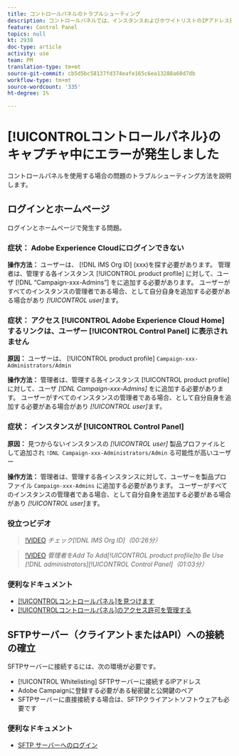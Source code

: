 ```yaml
---
title: コントロールパネルのトラブルシューティング
description: コントロールパネルでは、インスタンスおよびホワイトリストのIPアドレス別に、SFTPストレージを監視および管理できます。
feature: Control Panel
topics: null
kt: 2938
doc-type: article
activity: use
team: PM
translation-type: tm+mt
source-git-commit: cb5d5bc58137fd374eafe165c6ea13288a60d7db
workflow-type: tm+mt
source-wordcount: '335'
ht-degree: 1%

---
```



# [!UICONTROLコントロールパネル}のキャプチャ中にエラーが発生しました

コントロールパネルを使用する場合の問題のトラブルシューティング方法を説明します。

## ログインとホームページ

ログインとホームページで発生する問題。

### 症状： Adobe Experience Cloudにログインできない

**操作方法：**
ユーザーは、 [!DNL IMS Org ID] (xxx)を探す必要があります。 管理者は、管理する各インスタンス [!UICONTROL product profile] に対して、ユーザ [!DNL “Campaign-xxx-Admins”] をに追加する必要があります。 ユーザーがすべてのインスタンスの管理者である場合、として自分自身を追加する必要がある場合があり *[!UICONTROL user]*&#x200B;ます。

### 症状： アクセス [!UICONTROL Adobe Experience Cloud Home] するリンクは、ユーザー [!UICONTROL Control Panel] に表示されません

**原因：**
ユーザーは、 [!UICONTROL product profile] `Campaign-xxx-Administrators/Admin`

**操作方法：**
管理者は、管理する各インスタンス [!UICONTROL product profile] に対して、ユーザ *[!DNL Campaign-xxx-Admins]* をに追加する必要があります。 ユーザーがすべてのインスタンスの管理者である場合、として自分自身を追加する必要がある場合があり *[!UICONTROL user]*&#x200B;ます。

### 症状： インスタンスが [!UICONTROL Control Panel]

**原因：**
見つからないインスタンスの *[!UICONTROL user]* 製品プロファイルとして追加され `!DNL Campaign-xxx-Administrators/Admin` る可能性が高いユーザー

**操作方法：**
管理者は、管理する各インスタンスに対して、ユーザーを製品プロファイル `Campaign-xxx-Admins` に追加する必要があります。 ユーザーがすべてのインスタンスの管理者である場合、として自分自身を追加する必要がある場合があり *[!UICONTROL user]*&#x200B;ます。

### 役立つビデオ

>[!VIDEO](https://video.tv.adobe.com/v/27183?quality=12)
*チェック[!DNL IMS Org ID]（00:26分）*

>[!VIDEO](https://video.tv.adobe.com/v/27147?quality=12)
*管理者をAdd To Add[!UICONTROL product profile]to Be Use *[!DNL administrators]*[!UICONTROL Control Panel]（01:03分）*

### 便利なドキュメント

* [[!UICONTROLコントロールパネル]を見つけます](https://helpx.adobe.com/campaign/kb/control-panel-overview.html)
* [[!UICONTROLコントロールパネル]のアクセス許可を管理する](https://helpx.adobe.com/campaign/kb/control-panel-access.html)

## SFTPサーバー（クライアントまたはAPI）への接続の確立

SFTPサーバーに接続するには、次の環境が必要です。

* [!UICONTROL Whitelisting] SFTPサーバーに接続するIPアドレス
* Adobe Campaignに登録する必要がある秘密鍵と公開鍵のペア
* SFTPサーバーに直接接続する場合は、SFTPクライアントソフトウェアも必要です

### 便利なドキュメント

* [SFTP サーバーへのログイン](https://helpx.adobe.com/campaign/kb/control-panel-sftp.html#LoggingintoyourSFTPserver)

